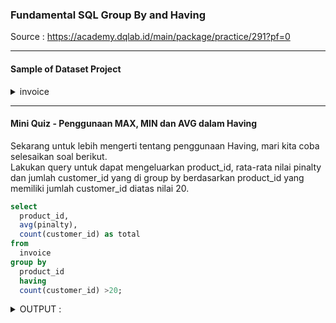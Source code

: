 ### Fundamental SQL Group By and Having
Source : https://academy.dqlab.id/main/package/practice/291?pf=0

----

#### Sample of Dataset Project

<details>
<summary markdown="span">invoice</summary>

| invoice_id | invoice_code  | customer_id | invoice_date        | product_id | total_price | pinalty  |
|------------|---------------|-------------|---------------------|------------|-------------|----------|
|          1 | INV-43378-1   |           1 | 2018-10-05 00:00:00 |      10001 |      100000 | NULL     |
|          2 | INV-43379-2   |           2 | 2018-10-06 00:00:00 |      10001 |      100000 | NULL     |
|          3 | INV-43380-3   |           3 | 2018-10-07 00:00:00 |      10003 |      300000 | NULL     |
|          4 | INV-43381-4   |           4 | 2018-10-08 00:00:00 |      10001 |      100000 | NULL     |
|          5 | INV-43382-5   |           5 | 2018-10-09 00:00:00 |      10003 |      300000 | NULL     |

</details>

----

#### Mini Quiz - Penggunaan MAX, MIN dan AVG dalam Having
Sekarang untuk lebih mengerti tentang penggunaan Having, mari kita coba selesaikan soal berikut.</br>
Lakukan query untuk dapat mengeluarkan product_id, rata-rata nilai pinalty dan jumlah customer_id yang di group by berdasarkan product_id
yang memiliki jumlah customer_id diatas nilai 20.

```sql
select 
  product_id, 
  avg(pinalty), 
  count(customer_id) as total 
from 
  invoice 
group by 
  product_id 
  having 
  count(customer_id) >20;
```

<details>
<summary markdown="span">OUTPUT :</summary>

| product_id | avg(pinalty)       | total |
|------------|--------------------|-------|
|      10002 | 26136.363636363636 |    86 |
|      10003 |              31500 |    51 |
|      10004 |              52000 |    34 |

</details>
